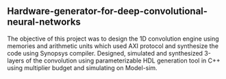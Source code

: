 ## Hardware-generator-for-deep-convolutional-neural-networks
The objective of this project was to design the 1D convolution engine using memories and arithmetic units which used AXI protocol and synthesize the code using Synopsys compiler. Designed, simulated and synthesized 3-layers of the convolution using parameterizable HDL generation tool in C++ using multiplier budget and simulating on Model-sim.
